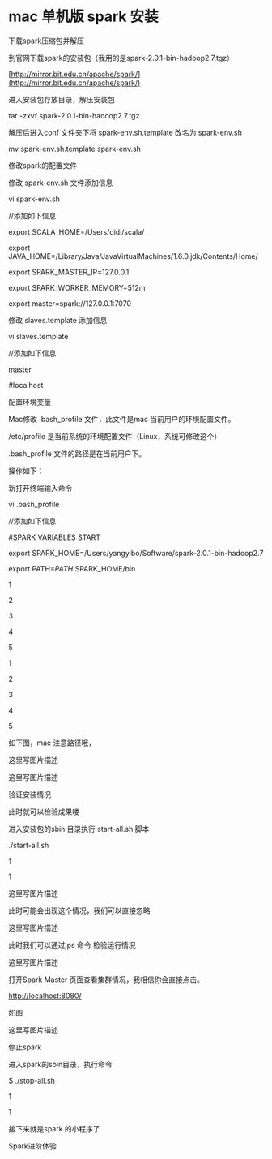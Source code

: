 # mac 单机版 spark 安装

下载spark压缩包并解压

到官网下载spark的安装包（我用的是spark-2.0.1-bin-hadoop2.7.tgz）

[http://mirror.bit.edu.cn/apache/spark/](http://mirror.bit.edu.cn/apache/spark/)

进入安装包存放目录，解压安装包

tar -zxvf  spark-2.0.1-bin-hadoop2.7.tgz

解压后进入conf 文件夹下将 spark-env.sh.template 改名为 spark-env.sh

mv spark-env.sh.template spark-env.sh

修改spark的配置文件

修改 spark-env.sh 文件添加信息

vi spark-env.sh

//添加如下信息

export SCALA\_HOME=/Users/didi/scala/

export JAVA\_HOME=/Library/Java/JavaVirtualMachines/1.6.0.jdk/Contents/Home/

export SPARK\_MASTER\_IP=127.0.0.1

export SPARK\_WORKER\_MEMORY=512m

export master=spark://127.0.0.1:7070

修改 slaves.template 添加信息

vi slaves.template

//添加如下信息

master

\#localhost

配置环境变量

Mac修改 .bash\_profile 文件，此文件是mac 当前用户的环境配置文件。

/etc/profile 是当前系统的环境配置文件（Linux，系统可修改这个）

.bash\_profile 文件的路径是在当前用户下。

操作如下：

新打开终端输入命令

vi .bash\_profile

//添加如下信息

\#SPARK VARIABLES START

export SPARK\_HOME=/Users/yangyibo/Software/spark-2.0.1-bin-hadoop2.7

export PATH=$PATH:$SPARK\_HOME/bin

1

2

3

4

5

1

2

3

4

5

如下图，mac 注意路径哦，

这里写图片描述

这里写图片描述

验证安装情况

此时就可以检验成果喽

进入安装包的sbin 目录执行 start-all.sh 脚本

./start-all.sh

1

1

这里写图片描述

此时可能会出现这个情况，我们可以直接忽略

这里写图片描述

此时我们可以通过jps 命令 检验运行情况

这里写图片描述

打开Spark Master 页面查看集群情况，我相信你会直接点击。

[http://localhost:8080/](http://localhost:8080/)

如图

这里写图片描述

停止spark

进入spark的sbin目录，执行命令

$ ./stop-all.sh

1

1

接下来就是spark 的小程序了

Spark进阶体验

